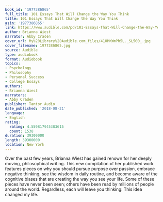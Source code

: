 ```yaml
---
book_id: '1977386865'
full_title: 101 Essays That Will Change the Way You Think
title: 101 Essays That Will Change the Way You Think
asin: '1977386865'
link: https://www.audible.com/pd/101-Essays-That-Will-Change-the-Way-You-Think-Audiobook/1977386865
author: Brianna Wiest
narrator: Abby Craden
cover_url: My%20Library%20Audible.com_files/41UMKWmPb5L._SL500_.jpg
cover_filename: 1977386865.jpg
source: Audible
type: audiobook
format: Audiobook
topics:
- Psychology
- Philosophy
- Personal Success
- College Essays
authors:
- Brianna Wiest
narrators:
- Abby Craden
publisher: Tantor Audio
date_published: '2018-08-21'
language:
- English
rating:
  rating: 4.559817945383615
  count: 1538
duration: 39300000
length: 39300000
location: New York
---
```

Over the past few years, Brianna Wiest has gained renown for her deeply moving, philosophical writing. This new compilation of her published work features pieces on why you should pursue purpose over passion, embrace negative thinking, see the wisdom in daily routine, and become aware of the cognitive biases that are creating the way you see your life.
Some of these pieces have never been seen; others have been read by millions of people around the world. Regardless, each will leave you thinking: This idea changed my life.
